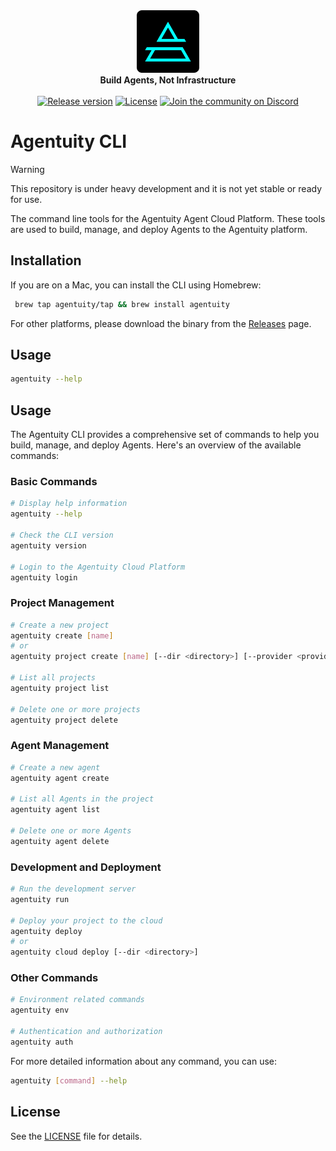 <div align="center">
    <img src=".github/Agentuity.png" alt="Agentuity" width="100"/> <br/>
    <strong>Build Agents, Not Infrastructure</strong> <br/>
<br />
<a href="https://github.com/agentuity/cli/releases"><img alt="Release version" src="https://img.shields.io/github/v/release/agentuity/cli"></a>
<a href="https://github.com/agentuity/sdk-js/blob/main/README.md"><img alt="License" src="https://badgen.now.sh/badge/license/Apache-2.0"></a>
<a href="https://discord.gg/vtn3hgUfuc"><img alt="Join the community on Discord" src="https://img.shields.io/discord/1332974865371758646.svg?style=flat"></a>
</div>
</div>

# Agentuity CLI

> [!WARNING]  
> This repository is under heavy development and it is not yet stable or ready for use.

The command line tools for the Agentuity Agent Cloud Platform.  These tools are used to build, manage, and deploy Agents to the Agentuity platform.

## Installation

If you are on a Mac, you can install the CLI using Homebrew:

```bash
 brew tap agentuity/tap && brew install agentuity
```

For other platforms, please download the binary from the [Releases](https://github.com/agentuity/cli/releases) page.

## Usage

```bash
agentuity --help
```

## Usage

The Agentuity CLI provides a comprehensive set of commands to help you build, manage, and deploy Agents. Here's an overview of the available commands:

### Basic Commands

```bash
# Display help information
agentuity --help

# Check the CLI version
agentuity version

# Login to the Agentuity Cloud Platform
agentuity login
```

### Project Management

```bash
# Create a new project
agentuity create [name]
# or
agentuity project create [name] [--dir <directory>] [--provider <provider>]

# List all projects
agentuity project list

# Delete one or more projects
agentuity project delete
```

### Agent Management

```bash
# Create a new agent
agentuity agent create

# List all Agents in the project
agentuity agent list

# Delete one or more Agents
agentuity agent delete
```

### Development and Deployment

```bash
# Run the development server
agentuity run

# Deploy your project to the cloud
agentuity deploy
# or
agentuity cloud deploy [--dir <directory>]
```

### Other Commands

```bash
# Environment related commands
agentuity env

# Authentication and authorization
agentuity auth
```

For more detailed information about any command, you can use:

```bash
agentuity [command] --help
```

## License

See the [LICENSE](LICENSE.md) file for details.